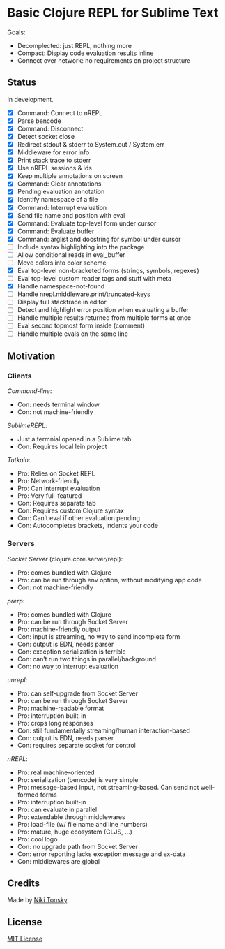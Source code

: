 # Basic Clojure REPL for Sublime Text

Goals:

- Decomplected: just REPL, nothing more
- Compact: Display code evaluation results inline
- Connect over network: no requirements on project structure

## Status

In development.

- [x] Command: Connect to nREPL
- [x] Parse bencode
- [x] Command: Disconnect
- [x] Detect socket close
- [x] Redirect stdout & stderr to System.out / System.err
- [x] Middleware for error info
- [x] Print stack trace to stderr
- [x] Use nREPL sessions & ids
- [x] Keep multiple annotations on screen
- [x] Command: Clear annotations
- [x] Pending evaluation annotation
- [x] Identify namespace of a file
- [x] Command: Interrupt evaluation
- [x] Send file name and position with eval
- [x] Command: Evaluate top-level form under cursor
- [x] Command: Evaluate buffer
- [x] Command: arglist and docstring for symbol under cursor
- [ ] Include syntax highlighting into the package
- [ ] Allow conditional reads in eval_buffer
- [ ] Move colors into color scheme
- [x] Eval top-level non-bracketed forms (strings, symbols, regexes)
- [ ] Eval top-level custom reader tags and stuff with meta
- [x] Handle namespace-not-found
- [ ] Handle nrepl.middleware.print/truncated-keys
- [ ] Display full stacktrace in editor
- [ ] Detect and highlight error position when evaluating a buffer
- [ ] Handle multiple results returned from multiple forms at once
- [ ] Eval second topmost form inside (comment)
- [ ] Handle multiple evals on the same line

## Motivation

### Clients

*Command-line*:

- Con: needs terminal window
- Con: not machine-friendly

*SublimeREPL*:

- Just a termnial opened in a Sublime tab
- Con: Requires local lein project

*Tutkain*:

- Pro: Relies on Socket REPL
- Pro: Network-friendly
- Pro: Can interrupt evaluation
- Pro: Very full-featured
- Con: Requires separate tab
- Con: Requires custom Clojure syntax
- Con: Can’t eval if other evaluation pending
- Con: Autocompletes brackets, indents your code

### Servers

*Socket Server* (clojure.core.server/repl):

- Pro: comes bundled with Clojure
- Pro: can be run through env option, without modifying app code
- Con: not machine-friendly

*prerp*:

- Pro: comes bundled with Clojure
- Pro: can be run through Socket Server
- Pro: machine-friendly output
- Con: input is streaming, no way to send incomplete form
- Con: output is EDN, needs parser
- Con: exception serialization is terrible
- Con: can’t run two things in parallel/background
- Con: no way to interrupt evaluation

*unrepl*:

- Pro: can self-upgrade from Socket Server
- Pro: can be run through Socket Server
- Pro: machine-readable format
- Pro: interruption built-in
- Pro: crops long responses
- Con: still fundamentally streaming/human interaction-based
- Con: output is EDN, needs parser
- Con: requires separate socket for control

*nREPL*:

- Pro: real machine-oriented
- Pro: serialization (bencode) is very simple
- Pro: message-based input, not streaming-based. Can send not well-formed forms
- Pro: interruption built-in
- Pro: can evaluate in parallel
- Pro: extendable through middlewares
- Pro: load-file (w/ file name and line numbers)
- Pro: mature, huge ecosystem (CLJS, ...)
- Pro: cool logo
- Con: no upgrade path from Socket Server
- Con: error reporting lacks exception message and ex-data
- Con: middlewares are global

## Credits

Made by [Niki Tonsky](https://twitter.com/nikitonsky).

## License

[MIT License](./LICENSE.txt)